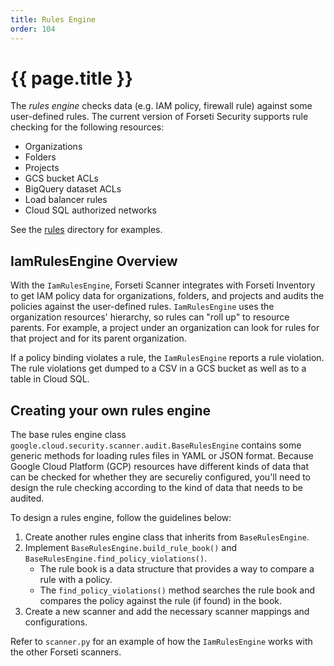 ```yaml
---
title: Rules Engine
order: 104
---
```

# {{ page.title }}

The *rules engine* checks data (e.g. IAM policy, firewall rule) against
some user-defined rules. The current version of Forseti Security supports rule checking
for the following resources:

* Organizations
* Folders
* Projects
* GCS bucket ACLs
* BigQuery dataset ACLs
* Load balancer rules
* Cloud SQL authorized networks

See the [rules](https://github.com/GoogleCloudPlatform/forseti-security/tree/stable/rules) 
directory for examples.

## IamRulesEngine Overview

With the `IamRulesEngine`, Forseti Scanner integrates with Forseti Inventory to
get IAM policy data for organizations, folders, and projects and audits the policies 
against the user-defined rules. `IamRulesEngine` uses the organization resources' hierarchy, so
rules can "roll up" to resource parents. For example, a project under an
organization can look for rules for that project and for its parent
organization.

If a policy binding violates a rule, the `IamRulesEngine` reports a rule violation.
The rule violations get dumped to a CSV in a GCS bucket as well as to a table in Cloud SQL.

## Creating your own rules engine

The base rules engine class
`google.cloud.security.scanner.audit.BaseRulesEngine` contains some generic
methods for loading rules files in YAML or JSON format. Because Google Cloud
Platform (GCP) resources have different kinds of data that can be checked for 
whether they are secureliy configured, you'll need to design the rule checking 
according to the kind of data that needs to be audited.

To design a rules engine, follow the guidelines below:

1.  Create another rules engine class that inherits from `BaseRulesEngine`.
1.  Implement `BaseRulesEngine.build_rule_book()` and
    `BaseRulesEngine.find_policy_violations()`.
    *   The rule book is a data structure that provides a way to compare a rule
        with a policy.
    *   The `find_policy_violations()` method searches the rule book and
        compares the policy against the rule (if found) in the book.
1.  Create a new scanner and add the necessary scanner mappings and configurations.

Refer to `scanner.py` for an example of how the `IamRulesEngine` works with the 
other Forseti scanners.
